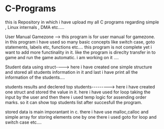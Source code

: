 # C-Programs
this is Repository in which i have upload my all C programs regarding simple , Linux internals , DMA etc.....


User Manual Gamezone --> this program is for user manual for gamezone.
                        in this program i have used so many basic concepts like switch case, goto statements, labels etc, functions etc.... this program is                         not complete yet i want to add more functinality in it. like the program is direclty transfer in to game and run the game                                   automatic. i am working on it ....
                        
Student data using struct----> here i have created one simple structure and stored all students information in it and last i have print all the information                                of the students....

students results and declered top students--------->  here i have created one struct and stored the value in it. here i have used for loop taking the input                                                       by the user and then there i used temp logic for assending order marks. so it can show top students                                                         list after succesfull the program.

stored data is main imporantant in c. there i have use malloc,calloc and simple array for storing elements one by one there i used goto for loop and switch                                                       case etc.... 

